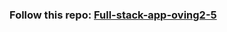 ### Follow this repo: [Full-stack-app-oving2-5](https://github.com/jenscaa/Full-stack-app/tree/main)